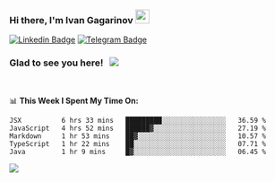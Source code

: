 ### Hi there, I'm Ivan Gagarinov <img src="https://media.giphy.com/media/hvRJCLFzcasrR4ia7z/giphy.gif" width="25px">

[![Linkedin Badge](https://img.shields.io/badge/-LinkedIn-0e76a8?style=flat-square&logo=Linkedin&logoColor=white)](https://linkedin.com/in/ivan-gagarinov-142ba3141/)
[![Telegram Badge](https://img.shields.io/badge/-Telegram-0088cc?style=flat-square&logo=Telegram&logoColor=white)](https://t.me/igagarinov)

### Glad to see you here! &nbsp; ![](https://visitor-badge.glitch.me/badge?page_id=dzencot.dzencot)

</br>

📊 **This Week I Spent My Time On:**
<!--START_SECTION:waka-->
```text
JSX          6 hrs 33 mins   █████████░░░░░░░░░░░░░░░░   36.59 % 
JavaScript   4 hrs 52 mins   ██████▓░░░░░░░░░░░░░░░░░░   27.19 % 
Markdown     1 hr 53 mins    ██▓░░░░░░░░░░░░░░░░░░░░░░   10.57 % 
TypeScript   1 hr 22 mins    ██░░░░░░░░░░░░░░░░░░░░░░░   07.71 % 
Java         1 hr 9 mins     █▓░░░░░░░░░░░░░░░░░░░░░░░   06.45 % 
```
<!--END_SECTION:waka-->

[![](https://github-readme-stats.vercel.app/api?username=dzencot&theme=gruvbox)](https://github.com/dzencot)

